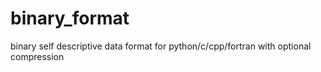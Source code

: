 # binary_format
binary self descriptive data format for python/c/cpp/fortran with optional compression
